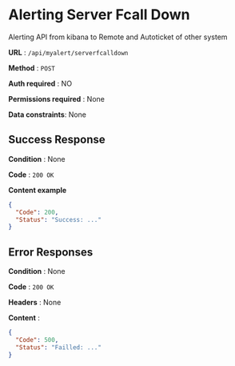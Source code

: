 # Alerting Server Fcall Down

Alerting API from kibana to Remote and Autoticket of other system

**URL** : `/api/myalert/serverfcalldown`

**Method** : `POST`

**Auth required** : NO

**Permissions required** : None

**Data constraints**: None

## Success Response

**Condition** : None

**Code** : `200 OK`

**Content example**

```json
{
  "Code": 200,
  "Status": "Success: ..."
}
```

## Error Responses

**Condition** : None

**Code** : `200 OK`

**Headers** : None

**Content** : 

```json
{
  "Code": 500,
  "Status": "Failled: ..."
}
```